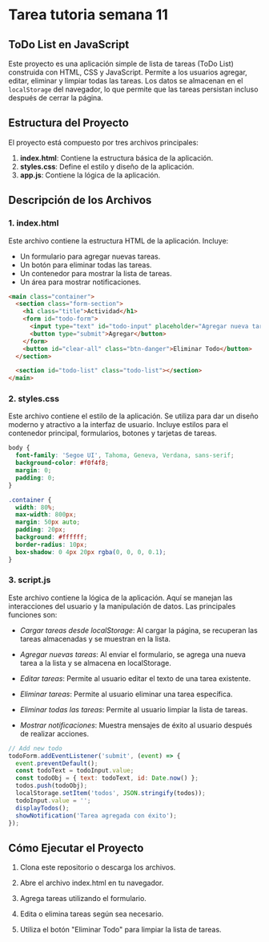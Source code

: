 # Tarea tutoria semana 11

## ToDo List en JavaScript

Este proyecto es una aplicación simple de lista de tareas (ToDo List) construida con HTML, CSS y JavaScript. Permite a los usuarios agregar, editar, eliminar y limpiar todas las tareas. Los datos se almacenan en el `localStorage` del navegador, lo que permite que las tareas persistan incluso después de cerrar la página.

## Estructura del Proyecto

El proyecto está compuesto por tres archivos principales:

1. **index.html**: Contiene la estructura básica de la aplicación.
2. **styles.css**: Define el estilo y diseño de la aplicación.
3. **app.js**: Contiene la lógica de la aplicación.

## Descripción de los Archivos

### 1. index.html

Este archivo contiene la estructura HTML de la aplicación. Incluye:

- Un formulario para agregar nuevas tareas.
- Un botón para eliminar todas las tareas.
- Un contenedor para mostrar la lista de tareas.
- Un área para mostrar notificaciones.

```html
<main class="container">
  <section class="form-section">
    <h1 class="title">Actividad</h1>
    <form id="todo-form">
      <input type="text" id="todo-input" placeholder="Agregar nueva tarea" required>
      <button type="submit">Agregar</button>
    </form>
    <button id="clear-all" class="btn-danger">Eliminar Todo</button>
  </section>

  <section id="todo-list" class="todo-list"></section>
</main>
```

### 2. styles.css
Este archivo contiene el estilo de la aplicación. Se utiliza para dar un diseño moderno y atractivo a la interfaz de usuario. Incluye estilos para el contenedor principal, formularios, botones y tarjetas de tareas.

```css
body {
  font-family: 'Segoe UI', Tahoma, Geneva, Verdana, sans-serif;
  background-color: #f0f4f8;
  margin: 0;
  padding: 0;
}

.container {
  width: 80%;
  max-width: 800px;
  margin: 50px auto;
  padding: 20px;
  background: #ffffff;
  border-radius: 10px;
  box-shadow: 0 4px 20px rgba(0, 0, 0, 0.1);
}
```

### 3. script.js

Este archivo contiene la lógica de la aplicación. Aquí se manejan las interacciones del usuario y la manipulación de datos. Las principales funciones son:

- *Cargar tareas desde localStorage*: Al cargar la página, se recuperan las tareas almacenadas y se muestran en la lista.

- *Agregar nuevas tareas*: Al enviar el formulario, se agrega una nueva tarea a la lista y se almacena en localStorage.

- *Editar tareas*: Permite al usuario editar el texto de una tarea existente.

- *Eliminar tareas*: Permite al usuario eliminar una tarea específica.

- *Eliminar todas las tareas*: Permite al usuario limpiar la lista de tareas.

- *Mostrar notificaciones*: Muestra mensajes de éxito al usuario después de realizar acciones.

```js
// Add new todo
todoForm.addEventListener('submit', (event) => {
  event.preventDefault();
  const todoText = todoInput.value;
  const todoObj = { text: todoText, id: Date.now() };
  todos.push(todoObj);
  localStorage.setItem('todos', JSON.stringify(todos));
  todoInput.value = '';
  displayTodos();
  showNotification('Tarea agregada con éxito');
});
```

## Cómo Ejecutar el Proyecto

1. Clona este repositorio o descarga los archivos.

1. Abre el archivo index.html en tu navegador.

1. Agrega tareas utilizando el formulario.

1. Edita o elimina tareas según sea necesario.

1. Utiliza el botón "Eliminar Todo" para limpiar la lista de tareas.

